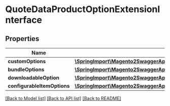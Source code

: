 # QuoteDataProductOptionExtensionInterface

## Properties
Name | Type | Description | Notes
------------ | ------------- | ------------- | -------------
**customOptions** | [**\SpringImport\Magento2SwaggerApi\Model\CatalogDataCustomOptionInterface[]**](CatalogDataCustomOptionInterface.md) |  | [optional] 
**bundleOptions** | [**\SpringImport\Magento2SwaggerApi\Model\BundleDataBundleOptionInterface[]**](BundleDataBundleOptionInterface.md) |  | [optional] 
**downloadableOption** | [**\SpringImport\Magento2SwaggerApi\Model\DownloadableDataDownloadableOptionInterface**](DownloadableDataDownloadableOptionInterface.md) |  | [optional] 
**configurableItemOptions** | [**\SpringImport\Magento2SwaggerApi\Model\ConfigurableProductDataConfigurableItemOptionValueInterface[]**](ConfigurableProductDataConfigurableItemOptionValueInterface.md) |  | [optional] 

[[Back to Model list]](../README.md#documentation-for-models) [[Back to API list]](../README.md#documentation-for-api-endpoints) [[Back to README]](../README.md)


